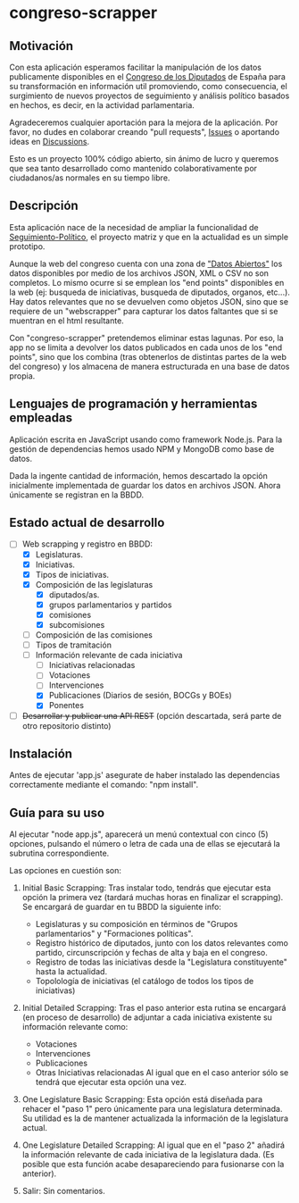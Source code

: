 # congreso-scrapper

## Motivación

Con esta aplicación esperamos facilitar la manipulación de los datos publicamente disponibles en el [Congreso de los Diputados](http://congreso.es) de España para su transformación en información util promoviendo, como consecuencia, el surgimiento de nuevos proyectos de seguimiento y análisis político basados en hechos, es decir, en la actividad parlamentaria.

Agradeceremos cualquier aportación para la mejora de la aplicación. Por favor, no dudes en colaborar creando "pull requests", [Issues](https://github.com/tovarlogic/congreso-scrapper/issues) o aportando ideas en [Discussions](https://github.com/tovarlogic/congreso-scrapper/discussions). 

Esto es un proyecto 100% código abierto, sin ánimo de lucro y queremos que sea tanto desarrollado como mantenido colaborativamente por ciudadanos/as normales en su tiempo libre.


## Descripción
Esta aplicación nace de la necesidad de ampliar la funcionalidad de [Seguimiento-Político](https://seguimiento-politico.github.io), el proyecto matriz y que en la actualidad es un simple prototipo.

Aunque la web del congreso cuenta con una zona de ["Datos Abiertos"](https://www.congreso.es/es/datos-abiertos) los datos disponibles por medio de los archivos JSON, XML o CSV no son completos. Lo mismo ocurre si se emplean los "end points" disponibles en la web (ej: busqueda de iniciativas, busqueda de diputados, organos, etc...). Hay datos relevantes que no se devuelven como objetos JSON, sino que se requiere de un "webscrapper" para capturar los datos faltantes que si se muentran en el html resultante. 

Con "congreso-scrapper" pretendemos eliminar estas lagunas. Por eso, la app no se limita a devolver los datos publicados en cada unos de los "end points", sino que los combina (tras obtenerlos de distintas partes de la web del congreso) y los almacena de manera estructurada en una base de datos propia. 

## Lenguajes de programación y herramientas empleadas
Aplicación escrita en JavaScript usando como framework Node.js. Para la gestión de dependencias hemos usado NPM y MongoDB como base de datos.

Dada la ingente cantidad de información, hemos descartado la opción inicialmente implementada de guardar los datos en archivos JSON. Ahora únicamente se registran en la BBDD.

## Estado actual de desarrollo
- [ ] Web scrapping y registro en BBDD:
    - [x] Legislaturas. 
    - [x] Iniciativas. 
    - [x] Tipos de iniciativas. 
    - [x] Composición de las legislaturas
        - [x] diputados/as. 
        - [x] grupos parlamentarios y partidos
        - [x] comisiones
        - [x] subcomisiones
    - [ ] Composición de las comisiones
    - [ ] Tipos de tramitación
    - [ ] Información relevante de cada iniciativa
        - [ ] Iniciativas relacionadas
        - [ ] Votaciones
        - [ ] Intervenciones
        - [x] Publicaciones (Diarios de sesión, BOCGs y BOEs)
        - [x] Ponentes
- [ ] ~~Desarrollar y publicar una API REST~~ (opción descartada, será parte de otro repositorio distinto)

## Instalación
Antes de ejecutar 'app.js' asegurate de haber instalado las dependencias correctamente mediante el comando:  "npm install".

## Guía para su uso
Al ejecutar "node app.js", aparecerá un menú contextual con cinco (5) opciones, pulsando el número o letra de cada una de ellas se ejecutará la subrutina correspondiente. 

Las opciones en cuestión son:
1. Initial Basic Scrapping: Tras instalar todo, tendrás que ejecutar esta opción la primera vez (tardará muchas horas en finalizar el scrapping). Se encargará de guardar en tu BBDD la siguiente info:
    - Legislaturas y su composición en términos de "Grupos parlamentarios" y "Formaciones políticas".
    - Registro histórico de diputados, junto con los datos relevantes como partido, circunscripción y fechas de alta y baja en el congreso.
    - Registro de todas las iniciativas desde la "Legislatura constituyente" hasta la actualidad.
    - Topolología de iniciativas (el catálogo de todos los tipos de iniciativas)

2. Initial Detailed Scrapping: Tras el paso anterior esta rutina se encargará (en proceso de desarrollo) de adjuntar a cada iniciativa existente su información relevante como:
    - Votaciones
    - Intervenciones
    - Publicaciones
    - Otras Iniciativas relacionadas
Al igual que en el caso anterior sólo se tendrá que ejecutar esta opción una vez.

3. One Legislature Basic Scrapping: Esta opción está diseñada para rehacer el "paso 1" pero únicamente para una legislatura determinada. Su utilidad es la de mantener actualizada la información de la legislatura actual.

4. One Legislature Detailed Scrapping: Al igual que en el "paso 2" añadirá la información relevante de cada iniciativa de la legislatura dada. (Es posible que esta función acabe desapareciendo para fusionarse con la anterior).

5. Salir: Sin comentarios.

